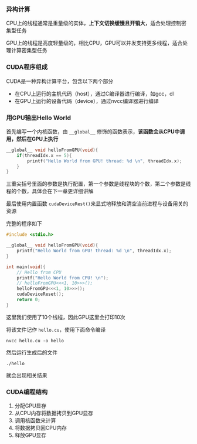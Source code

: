 ### 异构计算

CPU上的线程通常是重量级的实体，**上下文切换缓慢且开销大**，适合处理控制密集型任务

GPU上的线程是高度轻量级的，相比CPU，GPU可以并发支持更多线程，适合处理计算密集型任务

### CUDA程序组成
CUDA是一种异构计算平台，包含以下两个部分

- 在CPU上运行的主机代码（host），通过C编译器进行编译，如gcc，cl
- 在GPU上运行的设备代码（device），通过nvcc编译器进行编译

### 用GPU输出Hello World

首先编写一个内核函数，由 `__global__` 修饰的函数表示，**该函数会从CPU中调用，然后在GPU上执行**

```cpp
__global__ void helloFromGPU(void){
    if(threadIdx.x == 5){
        printf("Hello World from GPU! thread: %d \n", threadIdx.x);
    }
}
```

三重尖括号里面的参数是执行配置，第一个参数是线程块的个数，第二个参数是线程的个数，具体会在下一章更详细讲解

最后使用内置函数 `cudaDeviceRest()`来显式地释放和清空当前进程与设备用关的资源

完整的程序如下

```cpp 
#include <stdio.h>

__global__ void helloFromGPU(void){
    printf("Hello World from GPU! thread: %d \n", threadIdx.x);
}

int main(void){
    // Hello from CPU
    printf("Hello World from CPU! \n");
    // helloFromGPU<<<1, 10>>>();
    helloFromGPU<<<1, 10>>>();
    cudaDeviceReset();
    return 0;
}
```
这里我们使用了10个线程，因此GPU这里会打印10次

将该文件记作 `hello.cu`，使用下面命令编译
```shell
nvcc hello.cu -o hello
```
然后运行生成后的文件
```shell
./hello
```
就会出现相关结果

### CUDA编程结构
1. 分配GPU显存
2. 从CPU内存将数据拷贝到GPU显存
3. 调用核函数来计算
4. 将数据拷贝回CPU内存
5. 释放GPU显存
